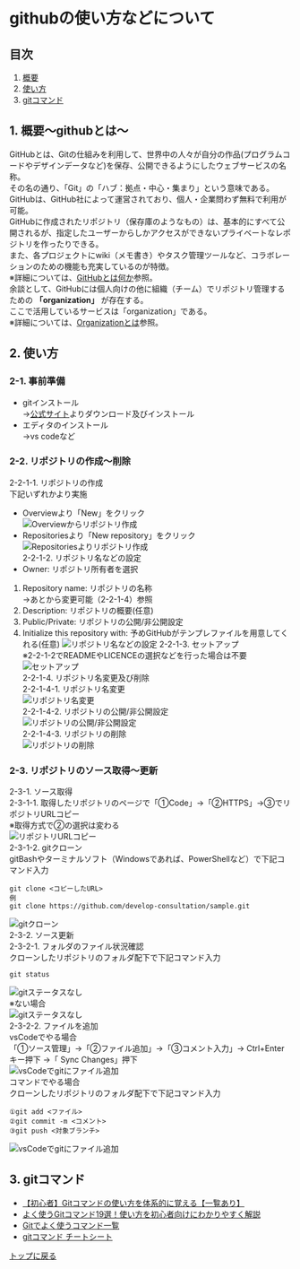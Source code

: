 # githubの使い方などについて

## 目次
1. [概要](#1-概要〜githubとは〜)
2. [使い方](#2-使い方)
3. [gitコマンド](#3-gitコマンド)

## 1. 概要〜githubとは〜
GitHubとは、Gitの仕組みを利用して、世界中の人々が自分の作品(プログラムコードやデザインデータなど)を保存、公開できるようにしたウェブサービスの名称。<br>
その名の通り、「Git」の「ハブ：拠点・中心・集まり」という意味である。GitHubは、GitHub社によって運営されており、個人・企業問わず無料で利用が可能。<br>
GitHubに作成されたリポジトリ（保存庫のようなもの）は、基本的にすべて公開されるが、指定したユーザーからしかアクセスができないプライベートなレポジトリを作ったりできる。<br>
また、各プロジェクトにwiki（メモ書き）やタスク管理ツールなど、コラボレーションのための機能も充実しているのが特徴。<br>
※詳細については、[GitHubとは何か](https://www.sejuku.net/blog/7901)参照。<br>
余談として、GitHubには個人向けの他に組織（チーム）でリポジトリ管理するための **「organization」** が存在する。<br>
ここで活用しているサービスは「organization」である。<br>
※詳細については、[Organizationとは](https://tonari-it.com/github-organization/)参照。

## 2. 使い方
### 2-1. 事前準備
  * gitインストール<br>
  →[公式サイト](https://git-scm.com/)よりダウンロード及びインストール
  * エディタのインストール<br>
  →vs codeなど<br>

### 2-2. リポジトリの作成〜削除
2-2-1-1. リポジトリの作成<br>
下記いずれかより実施<br>
  * Overviewより「New」をクリック<br>
  ![Overviewからリポジトリ作成](images/2-2-1-1.create_repository①.jpg)
  * Repositoriesより「New repository」をクリック<br>
  ![Repositoriesよりリポジトリ作成](images/2-2-1-1.create_repository②.jpg)<br>
2-2-1-2. リポジトリ名などの設定<br>
  * Owner: リポジトリ所有者を選択<br>
  1. Repository name: リポジトリの名称<br>
  →あとから変更可能（2-2-1-4）参照
  2. Description: リポジトリの概要(任意)<br>
  3. Public/Private: リポジトリの公開/非公開設定<br>
  4. Initialize this repository with: 予めGitHubがテンプレファイルを用意してくれる(任意)
  ![リポジトリ名などの設定](images/2-2-1-2.create_repository.jpg)
2-2-1-3. セットアップ<br>
※2-2-1-2でREADMEやLICENCEの選択などを行った場合は不要<br>
![セットアップ](images/2-2-1-3.setup.jpg)<br>
2-2-1-4. リポジトリ名変更及び削除<br>
2-2-1-4-1. リポジトリ名変更<br>
![リポジトリ名変更](images/2-2-1-4-1.rename.jpg)<br>
2-2-1-4-2. リポジトリの公開/非公開設定<br>
![リポジトリの公開/非公開設定](images/2-2-1-4-2.cahge_visibility.jpg)<br>
2-2-1-4-3. リポジトリの削除<br>
![リポジトリの削除](images/2-2-1-4-3.delete_repository.jpg)<br>

### 2-3. リポジトリのソース取得〜更新
2-3-1. ソース取得<br>
2-3-1-1. 取得したリポジトリのページで「①Code」→「②HTTPS」→③でリポジトリURLコピー<br>
※取得方式で②の選択は変わる<br>
![リポジトリURLコピー](images/2-3-1-1.repositoryUrlCopy.jpg)<br>
2-3-1-2. gitクローン<br>
gitBashやターミナルソフト（Windowsであれば、PowerShellなど）で下記コマンド入力

```
git clone <コピーしたURL>
例
git clone https://github.com/develop-consultation/sample.git
```
![gitクローン](images/2-3-1-2.gitClone.jpg)<br>
2-3-2. ソース更新<br>
2-3-2-1. フォルダのファイル状況確認<br>
クローンしたリポジトリのフォルダ配下で下記コマンド入力<br>

```
git status
```
![gitステータスなし](images/2-3-2-1.gitStatus.jpg)<br>
※ない場合<br>
![gitステータスなし](images/2-3-2-1.gitStatusNothing.jpg)<br>
2-3-2-2. ファイルを追加<br>
vsCodeでやる場合<br>
「①ソース管理」→「②ファイル追加」→「③コメント入力」→ Ctrl+Enterキー押下 →「 Sync Changes」押下<br>
![vsCodeでgitにファイル追加](images/2-3-2-2.vsCodeGitAdd.jpg)<br>
コマンドでやる場合<br>
クローンしたリポジトリのフォルダ配下で下記コマンド入力<br>

```
①git add <ファイル>
②git commit -m <コメント>
③git push <対象ブランチ>
```
![vsCodeでgitにファイル追加](images/2-3-2-2.gitCommand.jpg)<br>

## 3. gitコマンド
* [【初心者】Gitコマンドの使い方を体系的に覚える【一覧あり】](https://kitsune.blog/git-command)<br>
* [よく使うGitコマンド19選！使い方を初心者向けにわかりやすく解説](https://www.sejuku.net/blog/5816)<br>
* [Gitでよく使うコマンド一覧](https://qiita.com/uhooi/items/c26c7c1beb5b36e7418e)<br>
* [gitコマンド チートシート](https://qiita.com/TaaaZyyy/items/b2b68aec99789374a204)

[トップに戻る](#githubの使い方などについて)